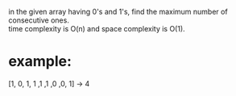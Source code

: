 in the given array having 0's and 1's, find the maximum number of consecutive ones.  
time complexity is O(n) and space complexity is O(1).  
# example:  
[1, 0, 1, 1 ,1 ,1 ,0 ,0, 1] -> 4
